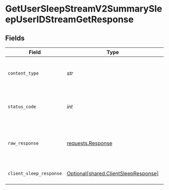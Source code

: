 # GetUserSleepStreamV2SummarySleepUserIDStreamGetResponse


## Fields

| Field                                                                                                                                                                                                                                                                                                                                                                                                                                                                                                                                                                          | Type                                                                                                                                                                                                                                                                                                                                                                                                                                                                                                                                                                           | Required                                                                                                                                                                                                                                                                                                                                                                                                                                                                                                                                                                       | Description                                                                                                                                                                                                                                                                                                                                                                                                                                                                                                                                                                    | Example                                                                                                                                                                                                                                                                                                                                                                                                                                                                                                                                                                        |
| ------------------------------------------------------------------------------------------------------------------------------------------------------------------------------------------------------------------------------------------------------------------------------------------------------------------------------------------------------------------------------------------------------------------------------------------------------------------------------------------------------------------------------------------------------------------------------ | ------------------------------------------------------------------------------------------------------------------------------------------------------------------------------------------------------------------------------------------------------------------------------------------------------------------------------------------------------------------------------------------------------------------------------------------------------------------------------------------------------------------------------------------------------------------------------ | ------------------------------------------------------------------------------------------------------------------------------------------------------------------------------------------------------------------------------------------------------------------------------------------------------------------------------------------------------------------------------------------------------------------------------------------------------------------------------------------------------------------------------------------------------------------------------ | ------------------------------------------------------------------------------------------------------------------------------------------------------------------------------------------------------------------------------------------------------------------------------------------------------------------------------------------------------------------------------------------------------------------------------------------------------------------------------------------------------------------------------------------------------------------------------ | ------------------------------------------------------------------------------------------------------------------------------------------------------------------------------------------------------------------------------------------------------------------------------------------------------------------------------------------------------------------------------------------------------------------------------------------------------------------------------------------------------------------------------------------------------------------------------ |
| `content_type`                                                                                                                                                                                                                                                                                                                                                                                                                                                                                                                                                                 | *str*                                                                                                                                                                                                                                                                                                                                                                                                                                                                                                                                                                          | :heavy_check_mark:                                                                                                                                                                                                                                                                                                                                                                                                                                                                                                                                                             | HTTP response content type for this operation                                                                                                                                                                                                                                                                                                                                                                                                                                                                                                                                  |                                                                                                                                                                                                                                                                                                                                                                                                                                                                                                                                                                                |
| `status_code`                                                                                                                                                                                                                                                                                                                                                                                                                                                                                                                                                                  | *int*                                                                                                                                                                                                                                                                                                                                                                                                                                                                                                                                                                          | :heavy_check_mark:                                                                                                                                                                                                                                                                                                                                                                                                                                                                                                                                                             | HTTP response status code for this operation                                                                                                                                                                                                                                                                                                                                                                                                                                                                                                                                   |                                                                                                                                                                                                                                                                                                                                                                                                                                                                                                                                                                                |
| `raw_response`                                                                                                                                                                                                                                                                                                                                                                                                                                                                                                                                                                 | [requests.Response](https://requests.readthedocs.io/en/latest/api/#requests.Response)                                                                                                                                                                                                                                                                                                                                                                                                                                                                                          | :heavy_check_mark:                                                                                                                                                                                                                                                                                                                                                                                                                                                                                                                                                             | Raw HTTP response; suitable for custom response parsing                                                                                                                                                                                                                                                                                                                                                                                                                                                                                                                        |                                                                                                                                                                                                                                                                                                                                                                                                                                                                                                                                                                                |
| `client_sleep_response`                                                                                                                                                                                                                                                                                                                                                                                                                                                                                                                                                        | [Optional[shared.ClientSleepResponse]](../../models/shared/clientsleepresponse.md)                                                                                                                                                                                                                                                                                                                                                                                                                                                                                             | :heavy_minus_sign:                                                                                                                                                                                                                                                                                                                                                                                                                                                                                                                                                             | Successful Response                                                                                                                                                                                                                                                                                                                                                                                                                                                                                                                                                            | {"sleep":[{"id":"25da83c9-0ce4-4a6a-a725-364c2cd1597c","date":"2023-10-11T13:26:15+00:00","calendar_date":"2023-10-11","bedtime_start":"2023-10-11T13:26:15+00:00","bedtime_stop":"2023-10-11T13:26:15+00:00","timezone_offset":2400,"duration":28800,"total":28800,"awake":2400,"light":2400,"rem":2400,"deep":2400,"hr_lowest":43,"hr_average":50,"efficiency":0.97,"latency":1000,"temperature_delta":-0.2,"skin_temperature":36.5,"average_hrv":78,"respiratory_rate":14,"source":{"provider":"oura","type":"unknown"},"user_id":"6834753c-7c7e-4f37-88c2-20065ff4e6dc"}]} |